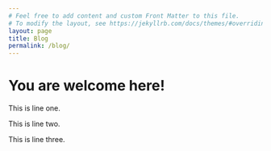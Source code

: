 ```yaml
---
# Feel free to add content and custom Front Matter to this file.
# To modify the layout, see https://jekyllrb.com/docs/themes/#overriding-theme-defaults
layout: page
title: Blog
permalink: /blog/
---
```

# You are welcome here!
This is line one.

This is line two.

This is line three.